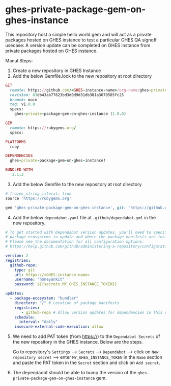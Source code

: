 # ghes-private-package-gem-on-ghes-instance
This repository host a simple hello world gem and will act as a private packages hosted on GHES instance to test a particular GHES QA signoff usecase: A version update can be completed on GHES instance from private packages hosted on GHES instance.

Manul Steps:

1. Create a new repository in GHES Instance
2. Add the below Gemfile.lock to the new repository at root directory
```ruby
GIT
  remote: https://github.com/<GHES-instance-name>/org-name/ghes-private-package-gem-on-ghes-instance
  revision: 63db43ab77623bd3d0d9d31db381a3670585fc25
  branch: main
  tag: v1.0.0
  specs:
    ghes-private-package-gem-on-ghes-instance (1.0.0)

GEM
  remote: https://rubygems.org/
  specs:

PLATFORMS
  ruby

DEPENDENCIES
  ghes-private-package-gem-on-ghes-instance!

BUNDLED WITH
   2.1.2
```

3. Add the below Gemfile to the new repository at root directory
```ruby
# frozen_string_literal: true
source 'https://rubygems.org'

gem 'ghes-private-package-gem-on-ghes-instance', git: 'https://github.com/<GHES Instance name>/org-name/ghes-private-package-gem-on-ghes-instance', branch: "main"
```

4. Add the below `dependabot.yaml` file at `.github/dependabot.yml` in the new repository.

```yaml
# To get started with Dependabot version updates, you'll need to specify which
# package ecosystems to update and where the package manifests are located.
# Please see the documentation for all configuration options:
# https://help.github.com/github/administering-a-repository/configuration-options-for-dependency-updates

version: 2
registries:
  github-repo:
    type: git
    url: https://<GHES-instance-name>
    username: "honeyankit"
    password: ${{secrets.MY_GHES_INSTANCE_TOKEN}}

updates:
  - package-ecosystem: "bundler"
    directory: "/" # Location of package manifests
    registries:
       - github-repo # Allow version updates for dependencies in this registry
    schedule:
      interval: "daily"
    insecure-external-code-execution: allow
```

5. We need to add PAT token (from [https://<ghes-instance-name>](https://<ghes-instance-name>/settings/tokens)) to the `Dependabot Secrets` of the new repository in the GHES instance. Below are the steps.

   Go to repository's `Settings` --> `Secrets` --> `Dependabot` --> click on `New repository secret` --> enter `MY_GHES_INSTANCE_TOKEN` in the `Name` section and paste the PAT token in the `Secret` section and click on `Add secret`.

6. The dependaobt should be able to bump the version of the `ghes-private-package-gem-on-ghes-instance` gem.

